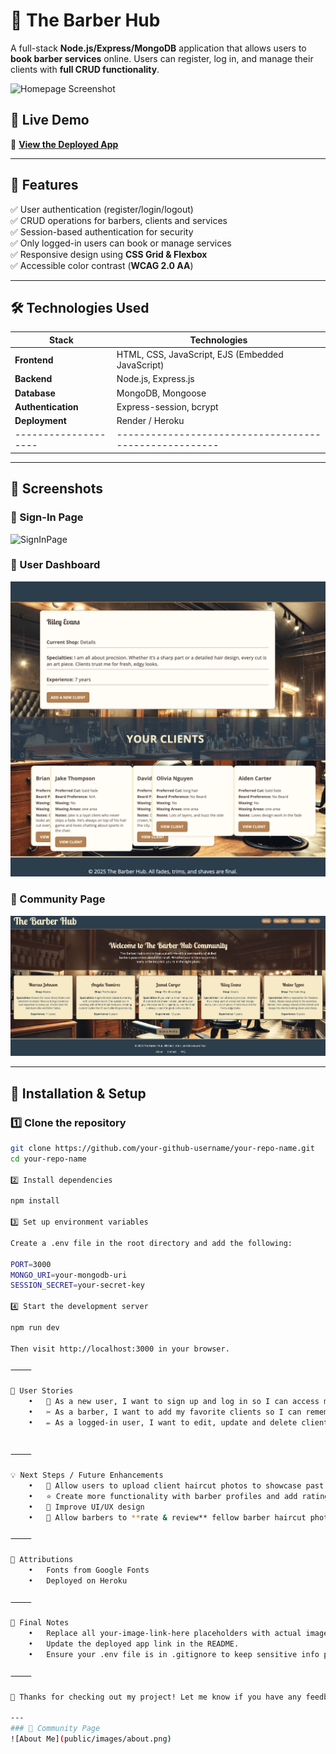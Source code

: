 # 💈 The Barber Hub

A full-stack **Node.js/Express/MongoDB** application that allows users to **book barber services** online. Users can register, log in, and manage their clients with **full CRUD functionality**.

![Homepage Screenshot](public/images/landingPage.png)

## 🚀 Live Demo
🔗 **[View the Deployed App](https://thebarberhub-94f9e608dda6.herokuapp.com/)**

---

## 📌 Features

✅ User authentication (register/login/logout)  
✅ CRUD operations for barbers, clients and services  
✅ Session-based authentication for security  
✅ Only logged-in users can book or manage services  
✅ Responsive design using **CSS Grid & Flexbox**  
✅ Accessible color contrast (**WCAG 2.0 AA**)  

---

## 🛠 Technologies Used

| **Stack**          | **Technologies**                                     |
|--------------------|------------------------------------------------------|
| **Frontend**       | HTML, CSS, JavaScript, EJS (Embedded JavaScript)     |
| **Backend**        | Node.js, Express.js                                  |
| **Database**       | MongoDB, Mongoose                                    |
| **Authentication** | Express-session, bcrypt                              |
| **Deployment**     | Render / Heroku                                      |
|--------------------|------------------------------------------------------|
---

## 📸 Screenshots

### 🔹 Sign-In Page
![SignInPage](public/images/signIn.png)

### 🔹 User Dashboard
![ProfilePage](public/images/profilePage.png)

### 🔹 Community Page
![CommunityPage](public/images/communityPage.png)

---

## 🔧 Installation & Setup

### 1️⃣ Clone the repository
```bash
git clone https://github.com/your-github-username/your-repo-name.git
cd your-repo-name

2️⃣ Install dependencies

npm install

3️⃣ Set up environment variables

Create a .env file in the root directory and add the following:

PORT=3000
MONGO_URI=your-mongodb-uri
SESSION_SECRET=your-secret-key

4️⃣ Start the development server

npm run dev

Then visit http://localhost:3000 in your browser.

⸻

🔑 User Stories
	•	🛂 As a new user, I want to sign up and log in so I can access my dashboard.
	•	✂️ As a barber, I want to add my favorite clients so I can remember details about appointments.
	•	✏️ As a logged-in user, I want to edit, update and delete client information.


⸻

💡 Next Steps / Future Enhancements
	•	📸 Allow users to upload client haircut photos to showcase past work
	•	⭐ Create more functionality with barber profiles and add ratings
	•	🎨 Improve UI/UX design
    •   🌟 Allow barbers to **rate & review** fellow barber haircut photos 

⸻

🙌 Attributions
	•	Fonts from Google Fonts
	•	Deployed on Heroku

⸻

📢 Final Notes
	•	Replace all your-image-link-here placeholders with actual image links from your GitHub repository.
	•	Update the deployed app link in the README.
	•	Ensure your .env file is in .gitignore to keep sensitive info private.

⸻

🎉 Thanks for checking out my project! Let me know if you have any feedback. 🚀

---
### 🔹 Community Page
![About Me](public/images/about.png)

